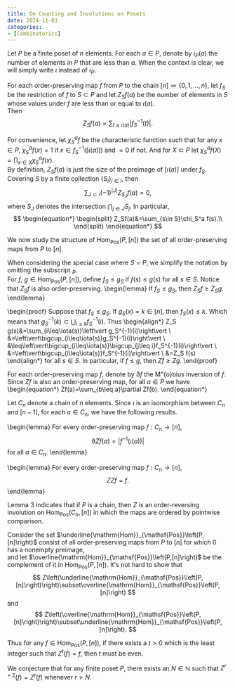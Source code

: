 ```yaml
---
title: On Counting and Involutions on Posets
date: 2024-11-03
categories: 
- [Combinatorics]
---
```


Let $P$ be a finite poset of $n$ elements. For each $a\in P$, denote by $\iota_P(a)$ the number of elements in $P$ that are less than $a$. When the context is clear, we will simply write $\iota$ instead of $\iota_P$. 

For each order-preserving map $f$ from $P$ to the chain $[n]\coloneq\{0,1,\ldots,n\}$, 
let $f_S$ be the restriction of $f$ to $S\subset P$ and let $Z_Sf(a)$ be the number of elements in $S$ whose values under $f$ are less than or equal to $\iota(a)$.  
Then
$$
\begin{equation*}
    Z_Sf(a)=\sum_{t\leq\iota(a)}\left\vert f_S^{-1}(t)\right\vert.
\end{equation*} 
$$

For convenience, let $\chi_S^a f$ be the characteristic function such that for any $x\in P$, $\chi_S^a f(x)=1$ if $x\in f_S^{-1}\left([\iota(a)]\right)$ and $=0$ if not. 
And for $X\subset P$ let $\chi_S^a f(X)=\prod_{x\in X}\chi_S^a f(x)$.   
By definition, $Z_Sf(a)$ is just the size of the preimage of $[\iota(a)]$ under $f_S$. 
Covering $S$ by a finite collection $\{S_i\}_{i\in I}$, then
$$
\begin{equation*}
    \sum_{J\subset I}{(-1)}^{\vert J\vert}Z_{S_J}f(a)=0,
\end{equation*} 
$$
where $S_J$ denotes the intersection $\bigcap_{j\in J}S_j$. 
In particular, 
$$
\begin{equation*}
    \begin{split}
        Z_Sf(a)&=\sum_{s\in S}\chi_S^a f(s).\\
    \end{split}
\end{equation*}
$$


We now study the structure of $\mathrm{Hom}_{\mathsf{Pos}}\left(P,[n]\right)$ the set of all order-preserving maps from $P$ to $[n]$.

When considering the special case where $S = P$, we simplify the notation by omitting the subscript$\:_P$.  
For $f$, $g\in\mathrm{Hom}_{\mathsf{Pos}}\left(P,[n]\right)$, 
define $f_S\leq g_S$ if $f(s)\leq g(s)$ for all $s\in S$. 
Notice that $Z_S f$ is also order-preserving. 
\begin{lemma}
   If $f_S\leq g_S$, then $Z_S f\geq Z_S g$. 
\end{lemma}

\begin{proof}
    Suppose that $f_S\leq g_S$. 
    If $g_S(x)=k\in [n]$, then $f_S(x)\leq k$. 
    Which means that $g_S^{-1}(k)\subset\bigcup_{i\leq k}f_S^{-1}(i)$. 
    Thus
    \begin{align*}
        Z_S g(s)&=\sum_{i\leq\iota(s)}\left\vert g_S^{-1}(i)\right\vert \\
        &=\left\vert\bigcup_{i\leq\iota(s)}g_S^{-1}(i)\right\vert \\
        &\leq\left\vert\bigcup_{i\leq\iota(s)}\bigcup_{j\leq i}f_S^{-1}(i)\right\vert \\
        &=\left\vert\bigcup_{i\leq\iota(s)}f_S^{-1}(i)\right\vert \\
        &=Z_S f(s)
    \end{align*}
    for all $s\in S$. 
    In particular, if $f\leq g$, then $Zf\geq Zg$. 
\end{proof}
 
For each order-preserving map $f$, denote by $\partial f$ the M\"{o}bius inversion of $f$. 
Since $Zf$ is also an order-preserving map, for all $a\in P$ we have
\begin{equation*}
    Zf(a)=\sum_{b\leq a}\partial Zf(b).
\end{equation*}

Let $C_n$ denote a chain of $n$ elements. 
Since $\iota$ is an isomorphism between $C_n$ and $[n-1]$, for each $a\in C_n$, we have the following results.

\begin{lemma}
    For every order-preserving map $f:C_n\to [n]$,
    $$
    \partial Zf(a)=\left\vert f^{-1}(\iota(a))\right\vert
    $$
    for all $a\in C_n$.
\end{lemma}

\begin{lemma}
    For every order-preserving map $f:C_n\to [n]$,
    $$
    ZZf=f.
    $$
\end{lemma}

Lemma 3 indicates that if $P$ is a chain, then $Z$ is an order-reversing involution on $\mathrm{Hom}_{\mathsf{Pos}}\left(C_n,[n]\right)$ in which the maps are ordered by pointwise comparison. 


Consider the set $\underline{\mathrm{Hom}}_{\mathsf{Pos}}\left(P,[n]\right)$ consist of all order-preserving maps from $P$ to $[n]$ for which 0 has a nonempty preimage,  
and let $\overline{\mathrm{Hom}}_{\mathsf{Pos}}\left(P,[n]\right)$ be the complement of it in $\mathrm{Hom}_{\mathsf{Pos}}\left(P,[n]\right)$. 
It's not hard to show that 
$$
Z\left(\underline{\mathrm{Hom}}_{\mathsf{Pos}}\left(P,[n]\right)\right)\subset\overline{\mathrm{Hom}}_{\mathsf{Pos}}\left(P,[n]\right)
$$
and
$$
Z\left(\overline{\mathrm{Hom}}_{\mathsf{Pos}}\left(P,[n]\right)\right)\subset\underline{\mathrm{Hom}}_{\mathsf{Pos}}\left(P,[n]\right).
$$

Thus for any $f\in\mathrm{Hom}_{\mathsf{Pos}}\left(P,[n]\right)$, 
if there exists a $t>0$ which is the least integer such that $Z^{t}(f)=f$, then $t$ must be even. 

We conjecture that for any finite poset $P$, there exists an $N\in\mathbb{N}$ such that $Z^{r+2}(f)=Z^r(f)$ whenever $r>N$.

